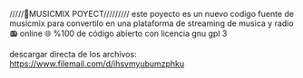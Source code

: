 /////🎵MUSICMIX POYECT/////////
este poyecto es un nuevo codigo 
fuente de musicmix para convertilo
en una plataforma de streaming de
musica y radio 📻 online 🌐
%100 de código abierto con licencia
gnu gpl 3

descargar directa de los archivos:
https://www.filemail.com/d/ihsvmyubumzphku
